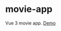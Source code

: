 # movie-app
Vue 3 movie app. [Demo]([[https://code.visualstudio.com/](https://jocular-gingersnap-b95ecc.netlify.app/)])
